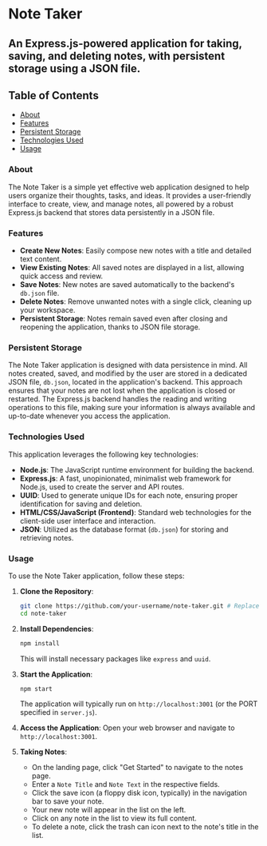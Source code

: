 # Note Taker

## An Express.js-powered application for taking, saving, and deleting notes, with persistent storage using a JSON file.

## Table of Contents
*   [About](#about)
*   [Features](#features)
*   [Persistent Storage](#persistent-storage)
*   [Technologies Used](#technologies-used)
*   [Usage](#usage)

### About
The Note Taker is a simple yet effective web application designed to help users organize their thoughts, tasks, and ideas. It provides a user-friendly interface to create, view, and manage notes, all powered by a robust Express.js backend that stores data persistently in a JSON file.

### Features
*   **Create New Notes**: Easily compose new notes with a title and detailed text content.
*   **View Existing Notes**: All saved notes are displayed in a list, allowing quick access and review.
*   **Save Notes**: New notes are saved automatically to the backend's `db.json` file.
*   **Delete Notes**: Remove unwanted notes with a single click, cleaning up your workspace.
*   **Persistent Storage**: Notes remain saved even after closing and reopening the application, thanks to JSON file storage.

### Persistent Storage
The Note Taker application is designed with data persistence in mind. All notes created, saved, and modified by the user are stored in a dedicated JSON file, `db.json`, located in the application's backend. This approach ensures that your notes are not lost when the application is closed or restarted. The Express.js backend handles the reading and writing operations to this file, making sure your information is always available and up-to-date whenever you access the application.

### Technologies Used
This application leverages the following key technologies:
*   **Node.js**: The JavaScript runtime environment for building the backend.
*   **Express.js**: A fast, unopinionated, minimalist web framework for Node.js, used to create the server and API routes.
*   **UUID**: Used to generate unique IDs for each note, ensuring proper identification for saving and deletion.
*   **HTML/CSS/JavaScript (Frontend)**: Standard web technologies for the client-side user interface and interaction.
*   **JSON**: Utilized as the database format (`db.json`) for storing and retrieving notes.

### Usage
To use the Note Taker application, follow these steps:

1.  **Clone the Repository**:
    ```bash
    git clone https://github.com/your-username/note-taker.git # Replace with the actual repository URL
    cd note-taker
    ```

2.  **Install Dependencies**:
    ```bash
    npm install
    ```
    This will install necessary packages like `express` and `uuid`.

3.  **Start the Application**:
    ```bash
    npm start
    ```
    The application will typically run on `http://localhost:3001` (or the PORT specified in `server.js`).

4.  **Access the Application**:
    Open your web browser and navigate to `http://localhost:3001`.

5.  **Taking Notes**:
    *   On the landing page, click "Get Started" to navigate to the notes page.
    *   Enter a `Note Title` and `Note Text` in the respective fields.
    *   Click the save icon (a floppy disk icon, typically) in the navigation bar to save your note.
    *   Your new note will appear in the list on the left.
    *   Click on any note in the list to view its full content.
    *   To delete a note, click the trash can icon next to the note's title in the list.